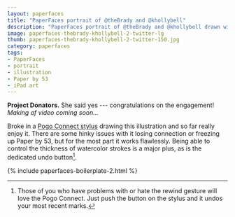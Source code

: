 ```yaml
---
layout: paperfaces
title: "PaperFaces portrait of @theBrady and @khollybell"
description: "PaperFaces portrait of @theBrady and @khollybell drawn with Paper by 53 on an iPad."
image: paperfaces-thebrady-khollybell-2-twitter-lg
thumb: paperfaces-thebrady-khollybell-2-twitter-150.jpg
category: paperfaces
tags: 
- PaperFaces
- portrait
- illustration
- Paper by 53
- iPad art
---
```


**Project Donators.** She said yes --- congratulations on the engagement! *Making of video coming soon...*

Broke in a [Pogo Connect stylus](http://www.amazon.com/gp/product/B009K448L4/ref=as_li_ss_tl?ie=UTF8&camp=1789&creative=390957&creativeASIN=B009K448L4&linkCode=as2&tag=mademist-20) drawing this illustration and so far really enjoy it. There are some hinky issues with it losing connection or freezing up Paper by 53, but for the most part it works flawlessly. Being able to control the thickness of watercolor strokes is a major plus, as is the dedicated undo button[^1].

{% include paperfaces-boilerplate-2.html %}

[^1]: Those of you who have problems with or hate the rewind gesture will love the Pogo Connect. Just push the button on the stylus and it undos your most recent marks.